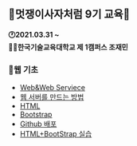 ## 🦁멋쟁이사자처럼 9기 교육🦁

<strong>🕐2021.03.31 ~</strong>  
<strong>👨‍💻한국기술교육대학교 제 1캠퍼스 조재민</strong>




### 🔸웹 기초
- <a href="Web&Web_Serviece.md">Web&Web Serviece</a>
- <a href="웹 서버를 만드는 방법.md">웹 서버를 만드는 방법</a>
- <a href="HTML.md">HTML</a>
- <a href="Bootstrap.md">Bootstrap</a>
- <a href="Github 배포.md">Github 배포</a>
- <a href="index.html">HTML+BootStrap 실습</a>
